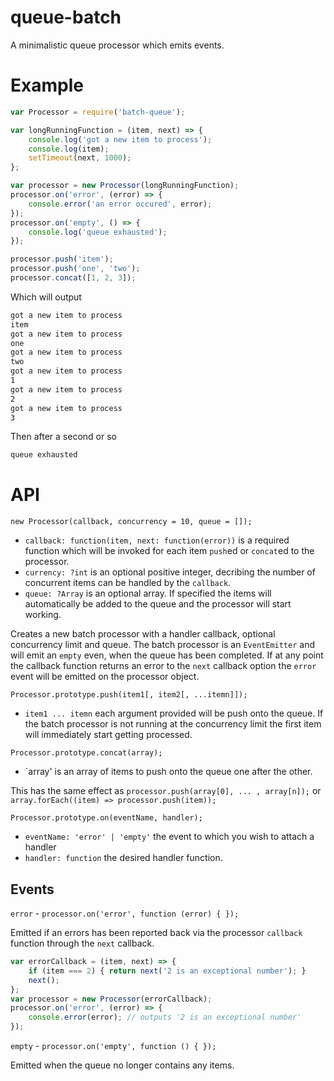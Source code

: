 # queue-batch

A minimalistic queue processor which emits events.

# Example

```javascript
var Processor = require('batch-queue');

var longRunningFunction = (item, next) => {
    console.log('got a new item to process');
    console.log(item);
    setTimeout(next, 1000);
};

var processor = new Processor(longRunningFunction);
processor.on('error', (error) => {
    console.error('an error occured', error);
});
processor.on('empty', () => {
    console.log('queue exhausted');
});

processor.push('item');
processor.push('one', 'two');
processor.concat([1, 2, 3]);
```
Which will output
```bash
got a new item to process
item
got a new item to process
one
got a new item to process
two
got a new item to process
1
got a new item to process
2
got a new item to process
3
```
Then after a second or so
```bash
queue exhausted
```

# API

`new Processor(callback, concurrency = 10, queue = []);`

 * `callback: function(item, next: function(error))` is a required function which will be invoked for each item `push`ed or `concat`ed to the processor.
 * `currency: ?int` is an optional positive integer, decribing the number of concurrent items can be handled by the `callback`.
 * `queue: ?Array` is an optional array. If specified the items will automatically be added to the queue and the processor will start working.

Creates a new batch processor with a handler callback, optional concurrency limit and queue. The batch processor is an `EventEmitter` and will emit an `empty` even, when the queue has been completed. If at any point the callback function returns an error to the `next` callback option the `error` event will be emitted on the processor object.

`Processor.prototype.push(item1[, item2[, ...itemn]]);`

 * `item1 ... itemn` each argument provided will be push onto the queue. If the batch processor is not running at the concurrency limit the first item will immediately start getting processed.

`Processor.prototype.concat(array);`

 * `array' is an array of items to push onto the queue one after the other.

This has the same effect as `processor.push(array[0], ... , array[n]);` or `array.forEach((item) => processor.push(item));`

`Processor.prototype.on(eventName, handler);`

 * `eventName: 'error' | 'empty'` the event to which you wish to attach a handler
 * `handler: function` the desired handler function.

## Events

`error` - `processor.on('error', function (error) { });`

Emitted if an errors has been reported back via the processor `callback` function through the `next` callback.

```javascript
var errorCallback = (item, next) => {
    if (item === 2) { return next('2 is an exceptional number'); }
    next();
};
var processor = new Processor(errorCallback);
processor.on('error', (error) => {
    console.error(error); // outputs '2 is an exceptional number'
});
```

`empty` - `processor.on('empty', function () { });`

Emitted when the queue no longer contains any items.

